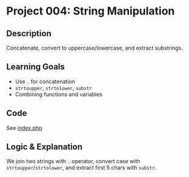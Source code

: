 # Project 004: String Manipulation

## Description
Concatenate, convert to uppercase/lowercase, and extract substrings.

## Learning Goals
- Use `.` for concatenation
- `strtoupper`, `strtolower`, `substr`
- Combining functions and variables

## Code
See [index.php](index.php)

## Logic & Explanation
We join two strings with `.` operator, convert case with `strtoupper`/`strtolower`, and extract first 5 chars with `substr`.
